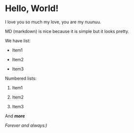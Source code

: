 # Hello, World!

I love you so much my love, you are my nuunuu.

MD (markdown) is nice because it is simple but it looks pretty.

We have list:

* Item1

* Item2

* Item3

Numbered lists:

1. Item1

2. Item2

3. Item3


And ***more***


*Forever and always:)*
